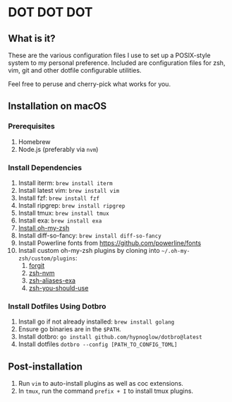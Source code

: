 # DOT DOT DOT

## What is it?

These are the various configuration files I use to set up a POSIX-style system
to my personal preference. Included are configuration files for zsh, vim, git 
and other dotfile configurable utilities.

Feel free to peruse and cherry-pick what works for you.

## Installation on macOS

### Prerequisites

1. Homebrew
2. Node.js (preferably via `nvm`)

### Install Dependencies

1. Install iterm: `brew install iterm`
2. Install latest vim: `brew install vim`
3. Install fzf: `brew install fzf`
4. Install ripgrep: `brew install ripgrep`
5. Install tmux: `brew install tmux`
6. Install exa: `brew install exa`
7. [Install oh-my-zsh](https://ohmyz.sh/#install)
8. Install diff-so-fancy: `brew install diff-so-fancy`
9. Install Powerline fonts from https://github.com/powerline/fonts
10. Install custom oh-my-zsh plugins by cloning into `~/.oh-my-zsh/custom/plugins`:
    1. [forgit](https://github.com/wfxr/forgit)
    2. [zsh-nvm](https://github.com/lukechilds/zsh-nvm)
    3. [zsh-aliases-exa](https://github.com/DarrinTisdale/zsh-aliases-exa)
    3. [zsh-you-should-use](https://github.com/MichaelAquilina/zsh-you-should-use)

### Install Dotfiles Using Dotbro

1. Install go if not already installed: `brew install golang`
2. Ensure go binaries are in the `$PATH`.
3. Install dotbro: `go install github.com/hypnoglow/dotbro@latest`
4. Install dotfiles `dotbro --config [PATH_TO_CONFIG_TOML]`

## Post-installation

1. Run `vim` to auto-install plugins as well as coc extensions.
2. In `tmux`, run the command `prefix + I` to install tmux plugins.
